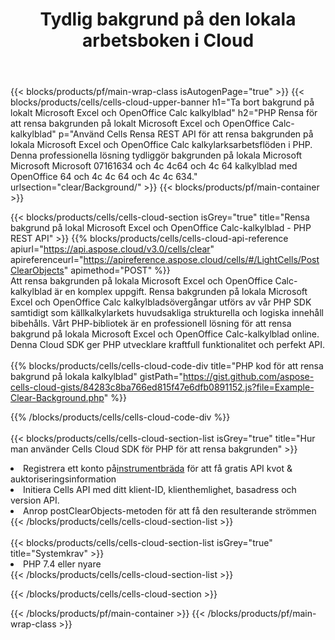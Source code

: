 ﻿---
title:  Tydlig bakgrund på den lokala arbetsboken i Cloud
description: Cloud API och SDK för att rensa bakgrund på Microsoft Excel & OpenOffice Calc. Tydlig bakgrund på lokala kalkylblad av Cells Cloud API. SDK stöder olika utvecklingsspråk. De inkluderar Android, C#, Go, Java, NodeJS, Perl, PHP, Python, Ruby och swift.
---
{{< blocks/products/pf/main-wrap-class isAutogenPage="true" >}}
{{< blocks/products/cells/cells-cloud-upper-banner h1="Ta bort bakgrund på lokalt Microsoft Excel och OpenOffice Calc kalkylblad" h2="PHP Rensa för att rensa bakgrunden på lokalt Microsoft Excel och OpenOffice Calc-kalkylblad" p="Använd Cells Rensa REST API för att rensa bakgrunden på lokala Microsoft Excel och OpenOffice Calc kalkylarksarbetsflöden i PHP. Denna professionella lösning tydliggör bakgrunden på lokala Microsoft Microsoft Microsoft 07161634 och 4c 4c64 och 4c 64 kalkylblad med OpenOffice 64 och 4c 4c 64 och 4c 4c 634." urlsection="clear/Background/" >}}
{{< blocks/products/pf/main-container >}}

{{< blocks/products/cells/cells-cloud-section isGrey="true" title="Rensa bakgrund på lokal Microsoft Excel och OpenOffice Calc-kalkylblad - PHP REST API" >}}
{{% blocks/products/cells/cells-cloud-api-reference apiurl="https://api.aspose.cloud/v3.0/cells/clear" apireferenceurl="https://apireference.aspose.cloud/cells/#/LightCells/PostClearObjects" apimethod="POST" %}}
<br/>
Att rensa bakgrunden på lokala Microsoft Excel och OpenOffice Calc-kalkylblad är en komplex uppgift. Rensa bakgrunden på lokala Microsoft Excel och OpenOffice Calc kalkylbladsövergångar utförs av vår PHP SDK samtidigt som källkalkylarkets huvudsakliga strukturella och logiska innehåll bibehålls. Vårt PHP-bibliotek är en professionell lösning för att rensa bakgrund på lokala Microsoft Excel och OpenOffice Calc-kalkylblad online. Denna Cloud SDK ger PHP utvecklare kraftfull funktionalitet och perfekt API.
<br/>
<br/>
{{% blocks/products/cells/cells-cloud-code-div title="PHP kod för att rensa bakgrund på lokala kalkylblad" gistPath="https://gist.github.com/aspose-cells-cloud-gists/84283c8ba766ed815f47e6dfb0891152.js?file=Example-Clear-Background.php" %}}
  
{{% /blocks/products/cells/cells-cloud-code-div %}}
<br/>
<br/>
{{< blocks/products/cells/cells-cloud-section-list isGrey="true" title="Hur man använder Cells Cloud SDK för PHP för att rensa bakgrunden" >}}
<li> Registrera ett konto på<a href="https://dashboard.aspose.cloud/">instrumentbräda</a> för att få gratis API kvot & auktoriseringsinformation</li>
<li>Initiera Cells API med ditt klient-ID, klienthemlighet, basadress och version API.</li>
<li>Anrop postClearObjects-metoden för att få den resulterande strömmen</li>
{{< /blocks/products/cells/cells-cloud-section-list >}}
<br/>
<br/>
{{< blocks/products/cells/cells-cloud-section-list isGrey="true" title="Systemkrav" >}}
<li>PHP 7.4 eller nyare</li>
{{< /blocks/products/cells/cells-cloud-section-list >}}

{{< /blocks/products/cells/cells-cloud-section >}}

{{< /blocks/products/pf/main-container >}}
{{< /blocks/products/pf/main-wrap-class >}}
